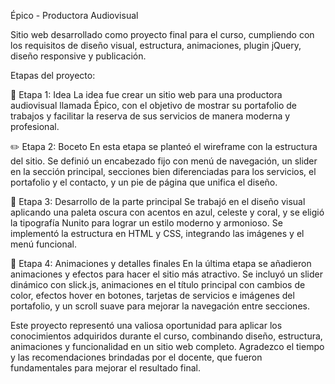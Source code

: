 Épico - Productora Audiovisual

Sitio web desarrollado como proyecto final para el curso, cumpliendo con los requisitos de diseño visual, estructura, animaciones, plugin jQuery, diseño responsive y publicación.

  Etapas del proyecto: 

 🚀 Etapa 1: Idea
La idea fue crear un sitio web para una productora audiovisual llamada Épico, con el objetivo de mostrar su portafolio de trabajos y facilitar la reserva de sus servicios de manera moderna y profesional.

✏️ Etapa 2: Boceto
En esta etapa se planteó el wireframe con la estructura del sitio. Se definió un encabezado fijo con menú de navegación, un slider en la sección principal, secciones bien diferenciadas para los servicios, el portafolio y el contacto, y un pie de página que unifica el diseño.

🎨 Etapa 3: Desarrollo de la parte principal
Se trabajó en el diseño visual aplicando una paleta oscura con acentos en azul, celeste y coral, y se eligió la tipografía Nunito para lograr un estilo moderno y armonioso. Se implementó la estructura en HTML y CSS, integrando las imágenes y el menú funcional.

💫 Etapa 4: Animaciones y detalles finales
En la última etapa se añadieron animaciones y efectos para hacer el sitio más atractivo. Se incluyó un slider dinámico con slick.js, animaciones en el título principal con cambios de color, efectos hover en botones, tarjetas de servicios e imágenes del portafolio, y un scroll suave para mejorar la navegación entre secciones.

Este proyecto representó una valiosa oportunidad para aplicar los conocimientos adquiridos durante el curso, combinando diseño, estructura, animaciones y funcionalidad en un sitio web completo. Agradezco el tiempo y las recomendaciones brindadas por el docente, que fueron fundamentales para mejorar el resultado final.
